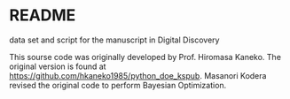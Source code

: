 # README
data set and script for the manuscript in Digital Discovery

This sourse code was originally developed by Prof. Hiromasa Kaneko.
The original version is found at https://github.com/hkaneko1985/python_doe_kspub.
Masanori Kodera revised the original code to perform Bayesian Optimization.
